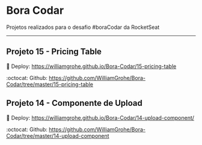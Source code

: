 # Bora Codar

Projetos realizados para o desafio #boraCodar da RocketSeat

_____

## Projeto 15 - Pricing Table
:rocket: Deploy: https://williamgrohe.github.io/Bora-Codar/15-pricing-table

:octocat: Github: https://github.com/WilliamGrohe/Bora-Codar/tree/master/15-pricing-table

## Projeto 14 - Componente de Upload
:rocket: Deploy: https://williamgrohe.github.io/Bora-Codar/14-upload-component/

:octocat: Github: https://github.com/WilliamGrohe/Bora-Codar/tree/master/14-upload-component
